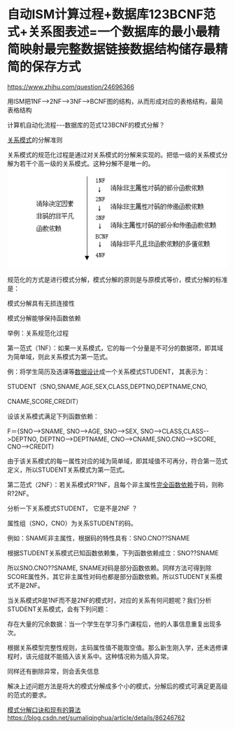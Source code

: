 # 自动ISM计算过程+数据库123BCNF范式+关系图表述=一个数据库的最小最精简映射最完整数据链接数据结构储存最精简的保存方式




https://www.zhihu.com/question/24696366


用ISM把1NF-->2NF-->3NF-->BCNF图的结构，从而形成对应的表格结构，最简表格结构


计算机自动化流程---数据库的范式123BCNF的模式分解？




[关系模式](https://www.baidu.com/s?wd=%E5%85%B3%E7%B3%BB%E6%A8%A1%E5%BC%8F&tn=SE_PcZhidaonwhc_ngpagmjz&rsv_dl=gh_pc_zhidao)的分解准则

关系模式的规范化过程是通过对关系模式的分解来实现的。把低一级的关系模式分解为若干个高一级的关系模式。这种分解不是唯一的。
![](_v_images/1575349925_7035.png)

  规范化的方式是进行模式分解，模式分解的原则是与原模式等价，模式分解的标准是：

模式分解具有无损连接性

模式分解能够保持函数依赖

 举例：关系规范化过程

第一范式（1NF）：如果一关系模式，它的每一个分量是不可分的数据项，即其域为简单域，则此关系模式为第一范式。

例：将学生简历及选课等[数据设计](https://www.baidu.com/s?wd=%E6%95%B0%E6%8D%AE%E8%AE%BE%E8%AE%A1&tn=SE_PcZhidaonwhc_ngpagmjz&rsv_dl=gh_pc_zhidao)成一个关系模式STUDENT， 其表示为：

STUDENT（SNO,SNAME,AGE,SEX,CLASS,DEPTNO,DEPTNAME,CNO,

CNAME,SCORE,CREDIT）

设该关系模式满足下列函数依赖：

F＝{SNO-->SNAME, SNO-->AGE, SNO-->SEX, SNO-->CLASS,CLASS-->DEPTNO,          DEPTNO-->DEPTNAME, CNO-->CNAME,SNO.CNO-->SCORE, CNO-->CREDIT}

由于该关系模式的每一属性对应的域为简单域，即其域值不可再分，符合第一范式定义，所以STUDENT关系模式为第一范式。

第二范式（2NF）：若关系模式R?1NF，且每个非主属性[完全函数依赖](https://www.baidu.com/s?wd=%E5%AE%8C%E5%85%A8%E5%87%BD%E6%95%B0%E4%BE%9D%E8%B5%96&tn=SE_PcZhidaonwhc_ngpagmjz&rsv_dl=gh_pc_zhidao)于码，则称R?2NF。

分析一下关系模式STUDENT， 它是不是2NF ？

属性组（SNO，CNO）为关系STUDENT的码。

例如：SNAME非主属性，根据码的特性具有：SNO.CNO??SNAME

根据STUDENT关系模式已知函数依赖集，下列函数依赖成立：SNO??SNAME

所以SNO.CNO??SNAME, SNAME对码是部分函数依赖。同样方法可得到除SCORE属性外，其它非主属性对码也都是部分函数依赖。所以STUDENT关系模式不是2NF。

当关系模式R是1NF而不是2NF的模式时，对应的关系有何问题呢？我们分析STUDENT关系模式，会有下列问题：

存在大量的冗余数据：当一个学生在学习多门课程后，他的人事信息重复出现多次。

根据关系模型完整性规则，主码属性值不能取空值。那么新生刚入学，还未选修课程时，该元组就不能插入该关系中。这种情况称为插入异常。

同样还有删除异常，则会丢失信息

解决上述问题方法是将大的模式分解成多个小的模式，分解后的模式可满足更高级的范式的要求。






[模式分解口诀和现有的算法https://blog.csdn.net/sumaliqinghua/article/details/86246762](https://blog.csdn.net/sumaliqinghua/article/details/86246762)






















